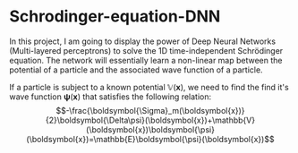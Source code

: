 # Schrodinger-equation-DNN

In this project, I am going to display the power of Deep Neural Networks (Multi-layered perceptrons) to solve the 1D time-independent Schrödinger equation. The network will essentially learn a non-linear map between the potential of a particle and the associated wave function of a particle.

If a particle is subject to a known potential $\mathbb{V}(\boldsymbol{x})$, we need to find the find it's wave function $\boldsymbol{\psi}(\boldsymbol{x})$ that satisfies the following relation:
$$-\frac{\boldsymbol{\Sigma}_m(\boldsymbol{x})}{2}\boldsymbol{\Delta\psi}(\boldsymbol{x})+\mathbb{V}(\boldsymbol{x})\boldsymbol{\psi}(\boldsymbol{x})=\mathbb{E}\boldsymbol{\psi}(\boldsymbol{x})$$
